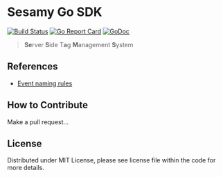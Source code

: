 # Sesamy Go SDK

[![Build Status](https://github.com/foomo/sesamy-go/actions/workflows/test.yml/badge.svg?branch=main&event=push)](https://github.com/foomo/sesamy-go/actions/workflows/test.yml)
[![Go Report Card](https://goreportcard.com/badge/github.com/foomo/sesamy-go)](https://goreportcard.com/report/github.com/foomo/sesamy-go)
[![GoDoc](https://godoc.org/github.com/foomo/sesamy-go?status.svg)](https://godoc.org/github.com/foomo/sesamy-go)

> **Se**rver **S**ide T**a**g **M**anagement **S**ystem

## References

- [Event naming rules](https://support.google.com/analytics/answer/13316687)

## How to Contribute

Make a pull request...

## License

Distributed under MIT License, please see license file within the code for more details.
